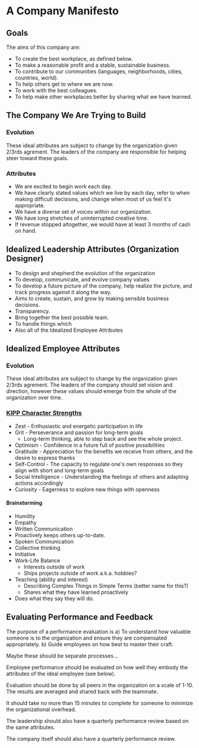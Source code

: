 # A Company Manifesto

## Goals

The aims of this company are:

* To create the best workplace, as defined below.
* To make a reasonable profit and a stable, sustainable business.
* To contribute to our communities (languages, neighborhoods, cities, countries, world).
* To help others get to where we are now.
* To work with the best colleagues.
* To help make other workplaces better by sharing what we have learned.

## The Company We Are Trying to Build

### Evolution

These ideal attributes are subject to change by the organization given 2/3rds agrement. The leaders of the company are responsible for helping steer toward these goals.


### Attributes

* We are excited to begin work each day.
* We have clearly stated values which we live by each day, refer to when
  making difficult decisions, and change when most of us feel it's appropriate.
* We have a diverse set of voices within our organization.
* We have long stretches of uninterrupted creative time.
* If revenue stopped altogether, we would have at least 3 months of cash on
  hand.


## Idealized Leadership Attributes (Organization Designer)

* To design and shepherd the evolution of the organization
* To develop, communicate, and evolve company values
* To develop a future picture of the company, help realize the picture, and track progress against it along the way.
* Aims to create, sustain, and grow by making sensible business decisions.
* Transparency.
* Bring together the best possible team.
* To handle things which 
* Also all of the Idealized Employee Attributes

## Idealized Employee Attributes

### Evolution

These ideal attributes are subject to change by the organization given 2/3rds agrement. The leaders of the company should set vision and direction, however these values should emerge from the whole of the organization over time.

### [KIPP Character Strengths][1]

* Zest - Enthusiastic and energetic participation in life
* Grit - Perseverance and passion for long-term goals
  * Long-term thinking, able to step back and see the whole project.
* Optimism - Confidence in a future full of positive possibilities
* Gratitude - Appreciation for the benefits we receive from others, and the desire to express thanks
* Self-Control - The capacity to regulate one's own responses so they align with short and long-term goals
* Social Intelligence - Understanding the feelings of others and adapting actions accordingly
* Curiosity - Eagerness to explore new things with openness

[1]: http://www.kipp.org/approach/character

#### Brainstorming

* Humility
* Empathy
* Written Communication
* Proactively keeps others up-to-date.
* Spoken Communication
* Collective thinking
* Initiative
* Work-Life Balance
  * Interests outside of work
  * Ships projects outside of work a.k.a. hobbies?
* Teaching (ability and interest)
  * Describing Complex Things in Simple Terms (better name for this?)
  * Shares what they have learned proactively
* Does what they say they will do.

## Evaluating Performance and Feedback

The purpose of a performance evaluation is
a) To understand how valuable someone is to the organization and ensure they are
compensated appropriately. 
b) Guide employees on how best to master their craft.

Maybe these should be separate processes...

Employee performance should be evaluated on how well they embody the attributes
of the ideal employee (see below).

Evaluation should be done by all peers in the organization on a scale of 1-10.
The results are averaged and shared back with the teammate.

It should take no more than 15 minutes to complete for someone to minimize the
organizational overhead.

The leadership should also have a quarterly performance review based on the same
attributes.

The company itself should also have a quarterly performance review.


